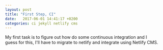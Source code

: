 ```yaml
---
layout: post
title: "First Step, CI" 
date:   2017-06-01 14:41:17 +0200
categories: ci jekyll netlify cms  
---
```

My first task is to figure out how do some continuous integration and I guess for this, I'll have to migrate to netlify and integrate using Netlify CMS.